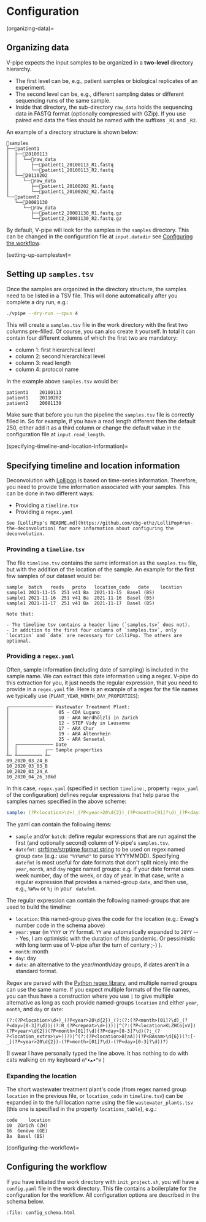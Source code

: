 
# Configuration

(organizing-data)=
## Organizing data

V-pipe expects the input samples to be organized in a **two-level** directory hierarchy.

* The first level can be, e.g., patient samples or biological replicates of an experiment.
* The second level can be, e.g., different sampling dates or different sequencing runs of the same sample.
* Inside that directory, the sub-directory `raw_data` holds the sequencing data in FASTQ format (optionally compressed with GZip). If you use paired end data the files should be named with the suffixes `_R1` and `_R2`.

An example of a directory structure is shown below:

```text
📁samples
├──📁patient1
│  ├──📁20100113
│  │  └──📁raw_data
│  │     ├──🧬patient1_20100113_R1.fastq
│  │     └──🧬patient1_20100113_R2.fastq
│  └──📁20110202
│     └──📁raw_data
│        ├──🧬patient1_20100202_R1.fastq
│        └──🧬patient1_20100202_R2.fastq
└──📁patient2
   └──📁20081130
      └──📁raw_data
         ├──🧬patient2_20081130_R1.fastq.gz
         └──🧬patient2_20081130_R2.fastq.gz
```

By default, V-pipe will look for the samples in the `samples` directory. This can be changed in the configuration file at `input.datadir` see [Configuring the workflow](configuring-the-workflow). 

(setting-up-samplestsv)=
## Setting up `samples.tsv`

Once the samples are organized in the directory structure, the samples need to be listed in a TSV file. This will done automatically after you complete a dry run, e.g.:

```bash
./vpipe --dry-run --cpus 4
```

This will create a `samples.tsv` file in the work directory with the first two columns pre-filled. Of course, you can also create it yourself. In total it can contain four different columns of which the first two are mandatory:

- column 1: first hierarchical level
- column 2: second hierarchical level
- column 3: read length
- column 4: protocol name

In the example above `samples.tsv` would be:

```text
patient1	20100113
patient1	20110202
patient2	20081130
```

Make sure that before you run the pipeline the `samples.tsv` file is correctly filled in. So for example, if you have a read length different then the default 250, either add it as a third column or change the default value in the configuration file at `input.read_length`. 

(specifying-timeline-and-location-information)=
## Specifying timeline and location information

Deconvolution with [Lollipop](https://github.com/cbg-ethz/LolliPop) is based on time-series information. Therefore, you need to provide time information associated with your samples. This can be done in two different ways:

- Providing a `timeline.tsv`
- Providing a `regex.yaml`

```{note}
See [LolliPop's README.md](https://github.com/cbg-ethz/LolliPop#run-the-deconvolution) for more information about configuring the deconvolution.
```

### Provinding a `timeline.tsv`

The file `timeline.tsv` contains the same information as the `samples.tsv` file, but with the addition of the location of the sample. An example for the first few samples of our dataset would be:

```
sample	batch	reads	proto	location_code	date	location
sample1	2021-11-15	251	v41	Ba	2021-11-15	Basel (BS)
sample1	2021-11-16	251	v41	Ba	2021-11-16	Basel (BS)
sample1	2021-11-17	251	v41	Ba	2021-11-17	Basel (BS)
```

```{note}
Note that:

- The timeline tsv contains a header line (`samples.tsv` does not).
- In addition to the first four columns of `samples.tsv`, only `location` and `date` are necessary for LolliPop. The others are optional.
```

### Providing a `regex.yaml`

Often, sample information (including date of sampling) is included in the sample name. We can extract this date information using a regex. V-pipe do this extraction for you, it just needs the regular expression, that you need to provide in a `regex.yaml` file. Here is an example of a regex for the file names we typically use (`PLANT_YEAR_MONTH_DAY_PROPERTIES`):

```text
┌──────────────── Wastewater Treatment Plant:
│                  05 - CDA Lugano
│                  10 - ARA Werdhölzli in Zurich
│                  12 - STEP Vidy in Lausanne
│                  17 - ARA Chur
│                  19 - ARA Altenrhein
│                  25 - ARA Sensetal
│  ┌───────────── Date
│  │          ┌── Sample properties
┴─ ┴───────── ┴─
09_2020_03_24_B
10_2020_03_03_B
10_2020_03_24_A
10_2020_04_26_30kd
```

In this case, `regex.yaml` (specified in section  `timeline:`, property `regex_yaml` of the configuration) defines regular expressions that help parse the samples names specified in the above scheme:

```yaml
sample: (?P<location>\d+)_(?P<year>20\d{2})_(?P<month>[01]?\d)_(?P<day>[0-3]?\d)
```

The yaml can contain the following items:
- `sample` and/or `batch`: define regular expressions that are run against the first (and optionally second) column of V-pipe's `samples.tsv`. 
- `datefmt`: [strftime/strptime format string](https://docs.python.org/3/library/datetime.html#strftime-and-strptime-format-codes) to be used on regex named group `date` (e.g.: use `"%Y%m%d"` to parse YYYYMMDD). Specifying `datefmt` is most useful for date formats that don't split nicely into the ` year`, `month`, and `day` regex  named groups: e.g. if your date format uses week number, day of the week, or day of year. In that case, write a regular expression that provides a named-group `date`, and then use, e.g., `%W%w` or `%j` in your ` datefmt`.

The regular expression can contain the following named-groups that are used to build the timeline:

- `location`: this named-group gives the code for the location (e.g.: Ewag's number code in the schema above)
- `year`: year (in `YYYY` or `YY` format. `YY` are automatically expanded to `20YY` --- Yes, I am optimistic with the duration of this pandemic. Or pessimistic with long term use of V-pipe after the turn of century ;-) ).
- `month`: month
- `day`: day
- `date`: an alternative to the year/month/day groups, if dates aren't in a standard format.

Regex are parsed with the [Python regex library](https://pypi.org/project/regex/), and multiple named groups can use the same name. If you expect multiple formats of the file names, you can thus have a construction where you use `|` to give multiple alternative as long as each provide named-groups `location` and either  `year`, `month`, and `day` or `date`:
   
```
(?:(?P<location>\d+)_(?P<year>20\d{2})_(?:(?:(?P<month>[01]?\d)_(?P<day>[0-3]?\d))|(?:R_(?P<repeat>\d+))))|^(?:(?P<location>KLZHCo[vV])(?P<year>\d{2})(?P<month>[01]?\d)(?P<day>[0-3]?\d)(?:_(?P<location_extra>\w+))?)|^(?:(?P<location>B[aA])(?P<BAsam>\d{6})(?:[-_](?P<year>20\d{2})-(?P<month>[01]?\d)-(?P<day>[0-3]?\d))?)
```

(I swear I have personally typed the line above. It has nothing to do with cats walking on my keyboard ฅ^•ﻌ•^ฅ )

### Expanding the location

The short wastewater treatment plant's code (from regex named group `location` in the previous file, or `location_code` in `timeline.tsv`) can be expanded in to the full location name using the file `wastewater_plants.tsv` (this one is specified in the property `locations_table`), e.g.:

```
code    location
10  Zürich (ZH)
16  Genève (GE)
Ba  Basel (BS)
```

(configuring-the-workflow)=
## Configuring the workflow

If you have initiated the work directory with `init_project.sh`, you will have a `config.yaml` file in the work directory. This file contains a boilerplate for the configuration for the workflow. All configuration options are described in the schema below.

```{raw} html
:file: config_schema.html
```